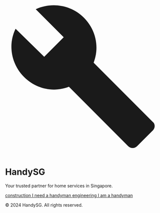 <!DOCTYPE html>
<html lang="en"><head>
<meta charset="utf-8"/>
<meta content="width=device-width, initial-scale=1.0" name="viewport"/>
<title>Handyman Services</title>
<link crossorigin="" href="https://fonts.gstatic.com/" rel="preconnect"/>
<link as="style" href="https://fonts.googleapis.com/css2?display=swap&amp;family=Space+Grotesk:wght@400;500;700" onload="this.rel='stylesheet'" rel="stylesheet"/>
<script src="https://cdn.tailwindcss.com"></script>
<script>
        tailwind.config = {
            darkMode: "class",
            theme: {
                extend: {
                    colors: {
                        "primary": "#38e07b",
                        "background-light": "#f6f8f7",
                        "background-dark": "#122017",
                    },
                    fontFamily: {
                        "display": ["Space Grotesk", "sans-serif"]
                    },
                    borderRadius: {
                        "DEFAULT": "0.25rem",
                        "lg": "0.5rem",
                        "xl": "0.75rem",
                        "full": "9999px"
                    },
                },
            },
        }
    </script>
<link href="https://fonts.googleapis.com/css2?family=Material+Symbols+Outlined" rel="stylesheet"/>
</head>
<body class="bg-background-light dark:bg-background-dark font-display text-gray-800 dark:text-gray-200">
<div class="flex flex-col items-center justify-center min-h-screen p-4">
<div class="w-full max-w-md text-center">
<div class="mb-12">
<svg class="mx-auto h-20 w-auto text-primary" fill="currentColor" viewBox="0 0 24 24">
<path d="M22.7 19l-9.1-9.1c.9-2.3.4-5-1.5-6.9-2-2-5-2.4-7.4-1.3L9 6 6 9 1.6 4.7C.4 7.1.9 10.1 2.9 12.1c1.9 1.9 4.6 2.4 6.9 1.5l9.1 9.1c.4.4 1 .4 1.4 0l2.3-2.3c.5-.4.5-1.1.1-1.4z"></path>
</svg>
<h1 class="text-4xl font-bold text-gray-900 dark:text-white mt-6">HandySG</h1>
<p class="mt-2 text-lg text-gray-600 dark:text-gray-400">Your trusted partner for home services in Singapore.</p>
</div>
<div class="space-y-4">
<a class="group flex w-full items-center justify-center rounded-lg bg-primary px-6 py-4 text-lg font-bold text-background-dark transition-transform duration-300 hover:scale-105" href="#">
<span class="material-symbols-outlined mr-3">construction</span>
                    I need a handyman
                </a>
<a class="group flex w-full items-center justify-center rounded-lg bg-primary/20 dark:bg-primary/30 px-6 py-4 text-lg font-bold text-gray-900 dark:text-white transition-transform duration-300 hover:scale-105" href="#">
<span class="material-symbols-outlined mr-3">engineering</span>
                    I am a handyman
                </a>
</div>
</div>
<footer class="absolute bottom-4 text-center text-sm text-gray-500 dark:text-gray-400">
<p>© 2024 HandySG. All rights reserved.</p>
</footer>
</div>

</body></html>